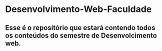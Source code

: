 # Desenvolvimento-Web-Faculdade
## Esse é o repositório que estará contendo todos os conteúdos do semestre de Desenvolcimento web.
